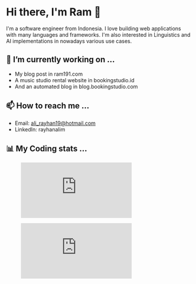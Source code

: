 # Hi there, I'm Ram 👋

I'm a software engineer from Indonesia. I love building web applications with many languages and frameworks. I'm also interested in Linguistics and AI implementations in nowadays various use cases.

## 🔭 I’m currently working on ...

- My blog post in ram191.com
- A music studio rental website in bookingstudio.id
- And an automated blog in blog.bookingstudio.com

## 📫 How to reach me ...

- Email: ali_rayhan19@hotmail.com
- LinkedIn: rayhanalim

## 📊 My Coding stats ...

<figure><embed src="https://wakatime.com/share/@018df41b-fac2-49d7-a4f2-68d4ad574c01/eea2d6e6-5333-49d8-a71f-53f4e1fd8f56.svg"></embed></figure>

<figure><embed src="https://wakatime.com/share/@018df41b-fac2-49d7-a4f2-68d4ad574c01/9c846b30-a6a9-467d-a097-e4414b795514.svg"></embed></figure>
